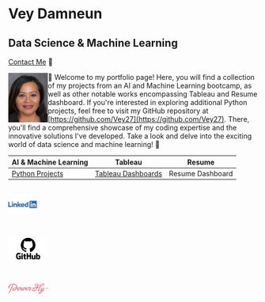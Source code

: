 # Vey Damneun
## Data Science & Machine Learning
[Contact Me](https://www.cognitoforms.com/CodeFarms1/CONTACTME) 💬

<div style="position: relative;">
  <img src="./assets/vey5.JPG" alt="Vey Damneun" width="80" height="100" align="left">
</div>

👋 Welcome to my portfolio page! Here, you will find a collection of my projects from an AI and Machine Learning bootcamp, as well as other notable works encompassing Tableau and Resume dashboard. If you're interested in exploring additional Python projects, feel free to visit my GitHub repository at [https://github.com/Vey27](https://github.com/Vey27). There, you'll find a comprehensive showcase of my coding expertise and the innovative solutions I've developed. Take a look and delve into the exciting world of data science and machine learning! 🚀

| AI & Machine Learning | Tableau | Resume |
|-----------------|------------------|---|
| [Python Projects](https://www.datascienceportfol.io/Vey) | [Tableau Dashboards](https://public.tableau.com/app/profile/vey.damneun5377) | Resume Dashboard |

<br>

<a href="linkedin.com/in/vey-d-20b27a119">
  <img src="./assets/Logo-Linkedin.png" alt="LinkedIn" width="60">
</a>

&nbsp;&nbsp;&nbsp;

<a href="https://github.com/Vey27">
  <img src="./assets/GitHub-Logo.png" alt="GitHub" width="80">
</a>

&nbsp;&nbsp;&nbsp;

<a href="https://powertofly.com/talents/veyd">
  <img src="./assets/powertofly.png" alt="Power to Fly" width="80">
</a>

